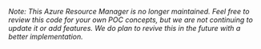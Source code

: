*Note: This Azure Resource Manager is no longer maintained. Feel free to review this code for your own POC concepts, but we are not continuing to update it or add features. We do plan to revive this in the future with a better implementation.*